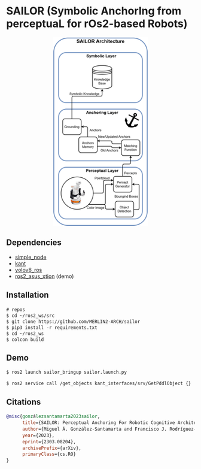 # SAILOR (Symbolic AnchorIng from perceptuaL for rOs2-based Robots)



<p align="center">
  <img src="./docs/architecture.png" width="50%" />
</p>

## Dependencies
   - [simple_node](https://github.com/uleroboticsgroup/simple_node)
   - [kant](https://github.com/uleroboticsgroup/kant)
   - [yolov8_ros](https://github.com/mgonzs13/yolov8_ros)
   - [ros2_asus_xtion](https://github.com/mgonzs13/ros2_asus_xtion) (demo)


## Installation


```shell
# repos
$ cd ~/ros2_ws/src
$ git clone https://github.com/MERLIN2-ARCH/sailor
$ pip3 install -r requirements.txt
$ cd ~/ros2_ws
$ colcon build
```

## Demo

```shell
$ ros2 launch sailor_bringup sailor.launch.py
```

```shell
$ ros2 service call /get_objects kant_interfaces/srv/GetPddlObject {}
```

## Citations

```bibtex
@misc{gonzálezsantamarta2023sailor,
      title={SAILOR: Perceptual Anchoring For Robotic Cognitive Architectures}, 
      author={Miguel Á. González-Santamarta and Francisco J. Rodríguez-Lera and Vicente Matellán Olivera},
      year={2023},
      eprint={2303.08204},
      archivePrefix={arXiv},
      primaryClass={cs.RO}
}
```